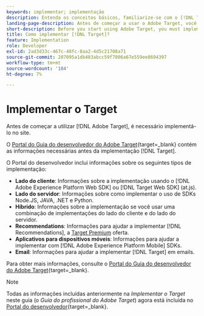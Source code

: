 ```yaml
---
keywords: implementar; implementação
description: Entenda os conceitos básicos, familiarize-se com o [!DNL Target] O funciona e se integra à sua infraestrutura e entende como os visitantes são rastreados.
landing-page-description: Antes de começar a usar o Adobe Target, você deve implementá-lo em seu site.
short-description: Before you start using Adobe Target, you must implement it on your site.
title: Como implementar [!DNL Target]?
feature: Implementation
role: Developer
exl-id: 2ad3d33c-467c-48fc-8aa2-4d5c21708a71
source-git-commit: 207095a1db483abcc59f7806a67e559ee8694397
workflow-type: tm+mt
source-wordcount: '184'
ht-degree: 7%

---
```


# Implementar o Target

Antes de começar a utilizar [!DNL Adobe Target], é necessário implementá-lo no site.

O [Portal do Guia do desenvolvedor do Adobe Target](https://developer.adobe.com/target/){target=_blank} contém as informações necessárias antes da implementação [!DNL Target].

O Portal do desenvolvedor inclui informações sobre os seguintes tipos de implementação:

* **Lado do cliente**: Informações sobre a implementação usando o [!DNL Adobe Experience Platform Web SDK] ou [!DNL Target Web SDK] (at.js).
* **Lado do servidor**: Informações sobre como implementar o uso de SDKs Node.JS, JAVA, .NET e Python.
* **Híbrido**: Informações sobre a implementação se você usar uma combinação de implementações do lado do cliente e do lado do servidor.
* **Recommendations**: Informações para ajudar a implementar [!DNL Recommendations], a [Target Premium](/help/main/c-intro/intro.md#premium) oferta.
* **Aplicativos para dispositivos móveis**: Informações para ajudar a implementar com [!DNL Adobe Experience Platform Mobile] SDKs.
* **Email**: Informações para ajudar a implementar [!DNL Target] em emails.

Para obter mais informações, consulte o [Portal do Guia do desenvolvedor do Adobe Target](https://developer.adobe.com/target/){target=_blank}.

>[!NOTE]
>
>Todas as informações incluídas anteriormente na *Implementar o Target* neste guia (o *Guia do profissional do Adobe Target*) agora está incluída no [Portal do desenvolvedor](https://developer.adobe.com/target/){target=_blank}.




